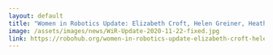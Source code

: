 ```yaml
---
layout: default
title: "Women in Robotics Update: Elizabeth Croft, Helen Greiner, Heather Knight"
image: /assets/images/news/WiR-Update-2020-11-22-fixed.jpg
link: https://robohub.org/women-in-robotics-update-elizabeth-croft-helen-greiner-heather-knight/
---
```

